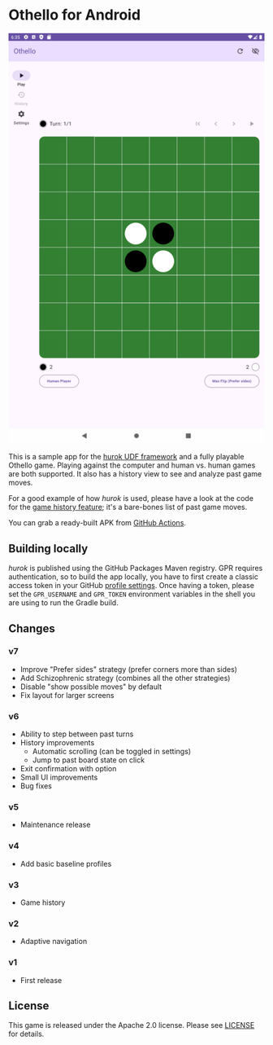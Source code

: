 # Othello for Android

![Screenshot from the game](resources/screenshot.png)

This is a sample app for the [hurok UDF framework](https://github.com/atomgomba/hurok) and a fully playable Othello game. Playing against the computer and human vs. human games are both supported. It also has a history view to see and analyze past game moves.

For a good example of how *hurok* is used, please have a look at the code for the [game history feature](https://github.com/atomgomba/othello/tree/main/feature/game-history); it's a bare-bones list of past game moves.

You can grab a ready-built APK from [GitHub Actions](https://github.com/atomgomba/othello/actions).

## Building locally

*hurok* is published using the GitHub Packages Maven registry. GPR requires authentication, so to build the app locally, you have to first create a classic access token in your GitHub [profile settings](https://github.com/settings/tokens). Once having a token, please set the `GPR_USERNAME` and `GPR_TOKEN` environment variables in the shell you are using to run the Gradle build.

## Changes

### v7

* Improve "Prefer sides" strategy (prefer corners more than sides)
* Add Schizophrenic strategy (combines all the other strategies)
* Disable "show possible moves" by default
* Fix layout for larger screens

### v6

* Ability to step between past turns
* History improvements
  * Automatic scrolling (can be toggled in settings)
  * Jump to past board state on click
* Exit confirmation with option
* Small UI improvements
* Bug fixes

### v5

* Maintenance release

### v4

* Add basic baseline profiles

### v3

* Game history

### v2

* Adaptive navigation

### v1

* First release

## License

This game is released under the Apache 2.0 license. Please see [LICENSE](https://raw.githubusercontent.com/atomgomba/othello/v2/LICENSE) for details.
